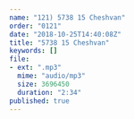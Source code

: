 ```yaml
---
name: "121) 5738 15 Cheshvan"
order: "0121"
date: "2018-10-25T14:40:08Z"
title: "5738 15 Cheshvan"
keywords: []
file:
- ext: ".mp3"
  mime: "audio/mp3"
  size: 3696450
  duration: "2:34"
published: true
---
```

